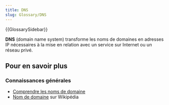 ```yaml
---
title: DNS
slug: Glossary/DNS
---
```


{{GlossarySidebar}}

**DNS** (domain name system) transforme les noms de domaines en adresses IP nécessaires à la mise en relation avec un service sur Internet ou un réseau privé.

## Pour en savoir plus

### Connaissances générales

- [Comprendre les noms de domaine](/fr/Apprendre/Comprendre_noms_de_domaine)
- [Nom de domaine](https://fr.wikipedia.org/wiki/Nom_de_domaine) sur Wikipédia
